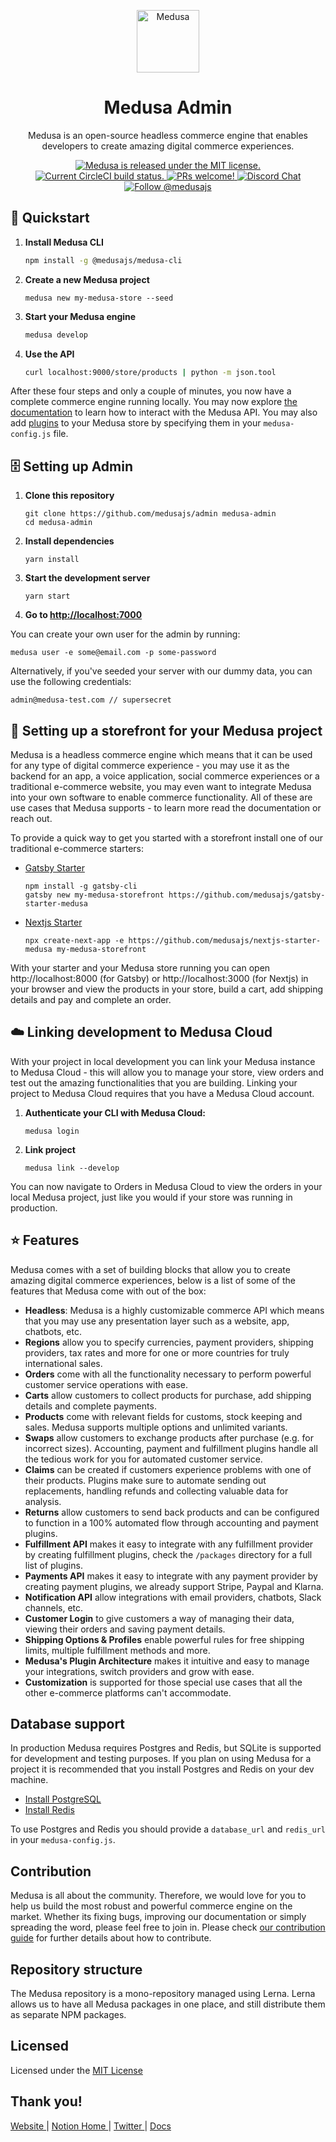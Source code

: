 <p align="center">
  <a href="https://www.medusa-commerce.com">
    <img alt="Medusa" src="https://user-images.githubusercontent.com/7554214/129161578-19b83dc8-fac5-4520-bd48-53cba676edd2.png" width="100" />
  </a>
</p>
<h1 align="center">
  Medusa Admin
</h1>
<p align="center">
Medusa is an open-source headless commerce engine that enables developers to create amazing digital commerce experiences.
</p>
<p align="center">
  <a href="https://github.com/medusajs/medusa/blob/master/LICENSE">
    <img src="https://img.shields.io/badge/license-MIT-blue.svg" alt="Medusa is released under the MIT license." />
  </a>
  <a href="https://circleci.com/gh/medusajs/medusa">
    <img src="https://circleci.com/gh/medusajs/medusa.svg?style=shield" alt="Current CircleCI build status." />
  </a>
  <a href="https://github.com/medusajs/medusa/blob/master/CONTRIBUTING.md">
    <img src="https://img.shields.io/badge/PRs-welcome-brightgreen.svg?style=flat" alt="PRs welcome!" />
  </a>
  <a href="https://discord.gg/xpCwq3Kfn8">
    <img src="https://img.shields.io/badge/chat-on%20discord-7289DA.svg" alt="Discord Chat" />
  </a>
  <a href="https://twitter.com/intent/follow?screen_name=medusajs">
    <img src="https://img.shields.io/twitter/follow/medusajs.svg?label=Follow%20@medusajs" alt="Follow @medusajs" />
  </a>
</p>

## 🚀 Quickstart

1. **Install Medusa CLI**
    ```bash
    npm install -g @medusajs/medusa-cli
    ```
2. **Create a new Medusa project**
    ```
    medusa new my-medusa-store --seed
    ```
3. **Start your Medusa engine**
    ```bash
    medusa develop
    ```
    
4. **Use the API**
    ```bash
    curl localhost:9000/store/products | python -m json.tool
    ```

After these four steps and only a couple of minutes, you now have a complete commerce engine running locally. You may now explore [the documentation](https://docs.medusa-commerce.com/api) to learn how to interact with the Medusa API. You may also add [plugins](https://github.com/medusajs/medusa/tree/master/packages) to your Medusa store by specifying them in your `medusa-config.js` file.

## 🗄 Setting up Admin

1. **Clone this repository**
   ```
   git clone https://github.com/medusajs/admin medusa-admin
   cd medusa-admin
   ```
2. **Install dependencies**
   ```
   yarn install
   ```
3. **Start the development server**
   ```
   yarn start
   ```
4. **Go to [http://localhost:7000](http://localhost:7000)**

You can create your own user for the admin by running:
```
medusa user -e some@email.com -p some-password
```
Alternatively, if you've seeded your server with our dummy data, you can use the following credentials:
```
admin@medusa-test.com // supersecret
```

## 🛒 Setting up a storefront for your Medusa project
Medusa is a headless commerce engine which means that it can be used for any type of digital commerce experience - you may use it as the backend for an app, a voice application, social commerce experiences or a traditional e-commerce website, you may even want to integrate Medusa into your own software to enable commerce functionality. All of these are use cases that Medusa supports - to learn more read the documentation or reach out.

To provide a quick way to get you started with a storefront install one of our traditional e-commerce starters:

- [Gatsby Starter](https://github.com/medusajs/gatsby-starter-medusa)
  ```
  npm install -g gatsby-cli
  gatsby new my-medusa-storefront https://github.com/medusajs/gatsby-starter-medusa
  ```
- [Nextjs Starter](https://github.com/medusajs/nextjs-starter-medusa)
  ```
  npx create-next-app -e https://github.com/medusajs/nextjs-starter-medusa my-medusa-storefront
  ```

With your starter and your Medusa store running you can open http://localhost:8000 (for Gatsby) or http://localhost:3000 (for Nextjs) in your browser and view the products in your store, build a cart, add shipping details and pay and complete an order.

## ☁️ Linking development to Medusa Cloud
With your project in local development you can link your Medusa instance to Medusa Cloud - this will allow you to manage your store, view orders and test out the amazing functionalities that you are building. Linking your project to Medusa Cloud requires that you have a Medusa Cloud account.

1. **Authenticate your CLI with Medusa Cloud:**
   ```
   medusa login
   ```
2. **Link project**
   ```
   medusa link --develop
   ```

You can now navigate to Orders in Medusa Cloud to view the orders in your local Medusa project, just like you would if your store was running in production.

## ⭐️ Features
Medusa comes with a set of building blocks that allow you to create amazing digital commerce experiences, below is a list of some of the features that Medusa come with out of the box:
- **Headless**: Medusa is a highly customizable commerce API which means that you may use any presentation layer such as a website, app, chatbots, etc.
- **Regions** allow you to specify currencies, payment providers, shipping providers, tax rates and more for one or more countries for truly international sales.
- **Orders** come with all the functionality necessary to perform powerful customer service operations with ease.
- **Carts** allow customers to collect products for purchase, add shipping details and complete payments.
- **Products** come with relevant fields for customs, stock keeping and sales. Medusa supports multiple options and unlimited variants.
- **Swaps** allow customers to exchange products after purchase (e.g. for incorrect sizes). Accounting, payment and fulfillment plugins handle all the tedious work for you for automated customer service.
- **Claims** can be created if customers experience problems with one of their products. Plugins make sure to automate sending out replacements, handling refunds and collecting valuable data for analysis.
- **Returns** allow customers to send back products and can be configured to function in a 100% automated flow through accounting and payment plugins.
- **Fulfillment API** makes it easy to integrate with any fulfillment provider by creating fulfillment plugins, check the `/packages` directory for a full list of plugins.
- **Payments API** makes it easy to integrate with any payment provider by creating payment plugins, we already support Stripe, Paypal and Klarna.
- **Notification API** allow integrations with email providers, chatbots, Slack channels, etc. 
- **Customer Login** to give customers a way of managing their data, viewing their orders and saving payment details. 
- **Shipping Options & Profiles** enable powerful rules for free shipping limits, multiple fulfillment methods and more.
- **Medusa's Plugin Architecture** makes it intuitive and easy to manage your integrations, switch providers and grow with ease.
- **Customization** is supported for those special use cases that all the other e-commerce platforms can't accommodate.

## Database support
In production Medusa requires Postgres and Redis, but SQLite is supported for development and testing purposes. If you plan on using Medusa for a project it is recommended that you install Postgres and Redis on your dev machine.

- [Install PostgreSQL](https://www.postgresql.org/download/)
- [Install Redis](https://redis.io/download)

To use Postgres and Redis you should provide a `database_url` and `redis_url` in your `medusa-config.js`.

## Contribution

Medusa is all about the community. Therefore, we would love for you to help us build the most robust and powerful commerce engine on the market. Whether its fixing bugs, improving our documentation or simply spreading the word, please feel free to join in. Please check [our contribution guide](https://github.com/medusajs/medusa/blob/master/CONTRIBUTING.md) for further details about how to contribute.

## Repository structure

The Medusa repository is a mono-repository managed using Lerna. Lerna allows us to have all Medusa packages in one place, and still distribute them as separate NPM packages.

## Licensed

Licensed under the [MIT License](https://github.com/medusajs/medusa/blob/master/LICENSE)

## Thank you!

<p>
  <a href="https://www.medusa-commerce.com">
    Website
  </a> 
  |
  <a href="https://medusajs.notion.site/medusajs/Medusa-Home-3485f8605d834a07949b17d1a9f7eafd">
    Notion Home
  </a>
  |
  <a href="https://twitter.com/intent/follow?screen_name=medusajs">
    Twitter
  </a>
  |
  <a href="https://docs.medusa-commerce.com">
    Docs
  </a>
</p>
